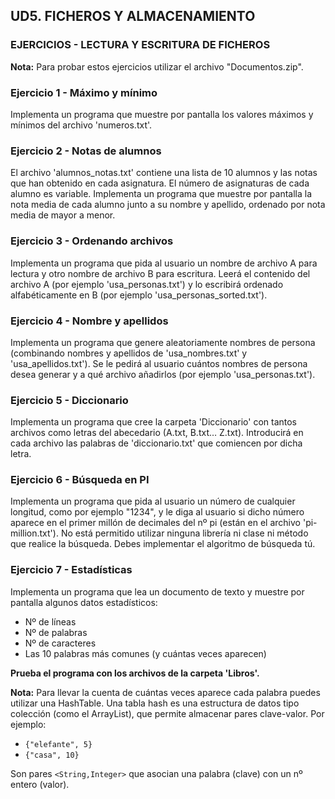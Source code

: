 
## UD5. FICHEROS Y ALMACENAMIENTO
### EJERCICIOS  - LECTURA Y ESCRITURA DE FICHEROS

**Nota:** Para probar estos ejercicios utilizar el archivo "Documentos.zip".

### Ejercicio 1 - Máximo y mínimo
Implementa un programa que muestre por pantalla los valores máximos y mínimos del archivo 'numeros.txt'.

### Ejercicio 2 - Notas de alumnos
El archivo 'alumnos_notas.txt' contiene una lista de 10 alumnos y las notas que han obtenido en cada asignatura. El número de asignaturas de cada alumno es variable. Implementa un programa que muestre por pantalla la nota media de cada alumno junto a su nombre y apellido, ordenado por nota media de mayor a menor.

### Ejercicio 3 - Ordenando archivos
Implementa un programa que pida al usuario un nombre de archivo A para lectura y otro nombre de archivo B para escritura. Leerá el contenido del archivo A (por ejemplo 'usa_personas.txt') y lo escribirá ordenado alfabéticamente en B (por ejemplo 'usa_personas_sorted.txt').

### Ejercicio 4 - Nombre y apellidos
Implementa un programa que genere aleatoriamente nombres de persona (combinando nombres y apellidos de 'usa_nombres.txt' y 'usa_apellidos.txt'). Se le pedirá al usuario cuántos nombres de persona desea generar y a qué archivo añadirlos (por ejemplo 'usa_personas.txt').

### Ejercicio 5 - Diccionario
Implementa un programa que cree la carpeta 'Diccionario' con tantos archivos como letras del abecedario (A.txt, B.txt… Z.txt). Introducirá en cada archivo las palabras de 'diccionario.txt' que comiencen por dicha letra.

### Ejercicio 6 - Búsqueda en PI
Implementa un programa que pida al usuario un número de cualquier longitud, como por ejemplo "1234", y le diga al usuario si dicho número aparece en el primer millón de decimales del nº pi (están en el archivo 'pi-million.txt'). No está permitido utilizar ninguna librería ni clase ni método que realice la búsqueda. Debes implementar el algoritmo de búsqueda tú.

### Ejercicio 7 - Estadísticas
Implementa un programa que lea un documento de texto y muestre por pantalla algunos datos estadísticos:
- Nº de líneas
- Nº de palabras
- Nº de caracteres
- Las 10 palabras más comunes (y cuántas veces aparecen)

**Prueba el programa con los archivos de la carpeta 'Libros'.**

**Nota:** Para llevar la cuenta de cuántas veces aparece cada palabra puedes utilizar una HashTable. Una tabla hash es una estructura de datos tipo colección (como el ArrayList), que permite almacenar pares clave-valor. Por ejemplo:
- `{"elefante", 5}`
- `{"casa", 10}`

Son pares `<String,Integer>` que asocian una palabra (clave) con un nº entero (valor).